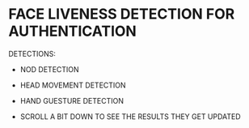 # FACE LIVENESS DETECTION FOR AUTHENTICATION 

DETECTIONS: 
  - NOD DETECTION
  - HEAD MOVEMENT DETECTION
  - HAND GUESTURE DETECTION

- SCROLL A BIT DOWN TO SEE THE RESULTS THEY GET UPDATED 

